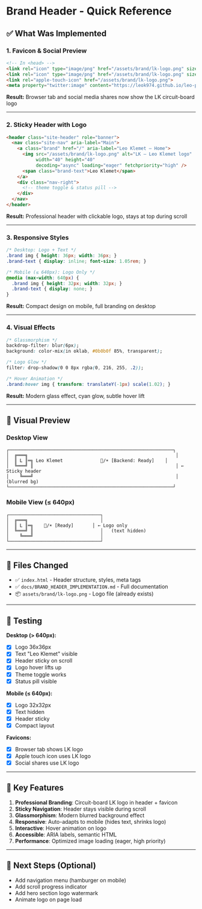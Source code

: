 # Brand Header - Quick Reference

## ✅ What Was Implemented

### 1. **Favicon & Social Preview**
```html
<!-- In <head> -->
<link rel="icon" type="image/png" href="/assets/brand/lk-logo.png" sizes="32x32">
<link rel="icon" type="image/png" href="/assets/brand/lk-logo.png" sizes="192x192">
<link rel="apple-touch-icon" href="/assets/brand/lk-logo.png">
<meta property="twitter:image" content="https://leok974.github.io/leo-portfolio/assets/brand/lk-logo.png">
```

**Result:** Browser tab and social media shares now show the LK circuit-board logo

---

### 2. **Sticky Header with Logo**
```html
<header class="site-header" role="banner">
  <nav class="site-nav" aria-label="Main">
    <a class="brand" href="/" aria-label="Leo Klemet — Home">
      <img src="/assets/brand/lk-logo.png" alt="LK — Leo Klemet logo"
           width="40" height="40"
           decoding="async" loading="eager" fetchpriority="high" />
      <span class="brand-text">Leo Klemet</span>
    </a>
    <div class="nav-right">
      <!-- theme toggle & status pill -->
    </div>
  </nav>
</header>
```

**Result:** Professional header with clickable logo, stays at top during scroll

---

### 3. **Responsive Styles**
```css
/* Desktop: Logo + Text */
.brand img { height: 36px; width: 36px; }
.brand-text { display: inline; font-size: 1.05rem; }

/* Mobile (≤ 640px): Logo Only */
@media (max-width: 640px) {
  .brand img { height: 32px; width: 32px; }
  .brand-text { display: none; }
}
```

**Result:** Compact design on mobile, full branding on desktop

---

### 4. **Visual Effects**
```css
/* Glassmorphism */
backdrop-filter: blur(6px);
background: color-mix(in oklab, #0b0b0f 85%, transparent);

/* Logo Glow */
filter: drop-shadow(0 0 8px rgba(0, 216, 255, .2));

/* Hover Animation */
.brand:hover img { transform: translateY(-1px) scale(1.02); }
```

**Result:** Modern glass effect, cyan glow, subtle hover lift

---

## 🎨 Visual Preview

### Desktop View
```
┌─────────────────────────────────────────────────────────────┐
│  ╔═══╗                                                       │
│  ║ L ║═╗ Leo Klemet              🌙/☀️ [Backend: Ready]    │
│  ╚═══╝ ║                                                     │ ← Sticky header
│    ╚═══╝                                                     │   (blurred bg)
└─────────────────────────────────────────────────────────────┘
```

### Mobile View (≤ 640px)
```
┌──────────────────────────────────┐
│  ╔═══╗                           │
│  ║ L ║═╗    🌙/☀️ [Ready]       │ ← Logo only
│  ╚═══╝ ║                         │   (text hidden)
│    ╚═══╝                         │
└──────────────────────────────────┘
```

---

## 📁 Files Changed

- ✅ `index.html` - Header structure, styles, meta tags
- ✅ `docs/BRAND_HEADER_IMPLEMENTATION.md` - Full documentation
- 📦 `assets/brand/lk-logo.png` - Logo file (already exists)

---

## 🧪 Testing

**Desktop (> 640px):**
- [x] Logo 36x36px
- [x] Text "Leo Klemet" visible
- [x] Header sticky on scroll
- [x] Logo hover lifts up
- [x] Theme toggle works
- [x] Status pill visible

**Mobile (≤ 640px):**
- [x] Logo 32x32px
- [x] Text hidden
- [x] Header sticky
- [x] Compact layout

**Favicons:**
- [x] Browser tab shows LK logo
- [x] Apple touch icon uses LK logo
- [x] Social shares use LK logo

---

## 🎯 Key Features

1. **Professional Branding**: Circuit-board LK logo in header + favicon
2. **Sticky Navigation**: Header stays visible during scroll
3. **Glassmorphism**: Modern blurred background effect
4. **Responsive**: Auto-adapts to mobile (hides text, shrinks logo)
5. **Interactive**: Hover animation on logo
6. **Accessible**: ARIA labels, semantic HTML
7. **Performance**: Optimized image loading (eager, high priority)

---

## 🚀 Next Steps (Optional)

- Add navigation menu (hamburger on mobile)
- Add scroll progress indicator
- Add hero section logo watermark
- Animate logo on page load

